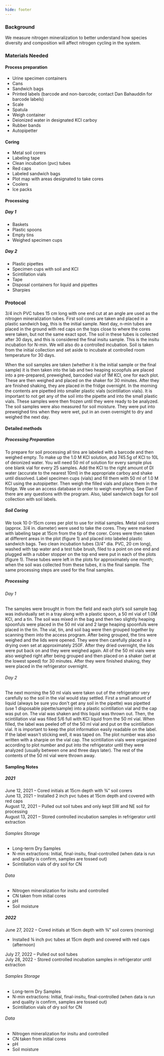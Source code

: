 ```yaml
---
hide: footer
---
```

### Background
We measure nitrogen mineralization to better understand how species diversity and composition will affect nitrogen cycling in the system. 

### Materials Needed
#### Process preparation
- Urine specimen containers
- Cans
- Sandwich bags 
- Printed labels (barcode and non-barcode; contact Dan Bahauddin for barcode labels)
- Scale
- Spatula	
- Weigh container
- Deionized water in designated KCl carboy
- Rubber bands
- Autopipetter

#### Coring
- Metal soil corers						
- Labeling tape						
- Clean incubation (pvc) tubes
- Red caps						
- Labeled sandwich bags
- Plot map with areas designated to take cores			
- Coolers 
- Ice packs					

#### Processing
##### Day 1
- Baskets						
- Plastic spoons
- Empty tins 						
- Weighed specimen cups

##### Day 2
- Plastic pipettes						
- Specimen cups with soil and KCl
- Scintillation vials						
- Tape
- Disposal containers for liquid and pipettes 			
- Sharpies

### Protocol

3/4 inch PVC tubes 15 cm long with one end cut at an angle are used as the nitrogen mineralization tubes. First soil cores are taken and placed in a plastic sandwich bag, this is the initial sample.  Next day, n-min tubes are placed in the ground with red caps on the tops close to where the cores were taken, but not the same exact spot.  The soil in these tubes is collected after 30 days, and this is considered the final insitu sample.  This is the insitu incubation for N-min. We will also do a controlled incubation. Soil is taken from the initial collection and set aside to incubate at controlled room temperature for 30 days.  

When the soil samples are taken (whether it is the initial sample or the final sample) it is then taken into the lab and two heaping scoopfuls are placed into a pre-prepared, preweighed, barcoded vial of 1M KCl, one for each plot.  These are then weighed and placed on the shaker for 30 minutes.  After they are finished shaking, they are placed in the fridge overnight.  In the morning the contents are pipetted into smaller plastic vials (scintillation vials).  It is important to not get any of the soil into the pipette and into the small plastic vials.  These samples were then frozen until they were ready to be analyzed.   The soil samples were also measured for soil moisture.  They were put into preweighed tins when they were wet, put in an oven overnight to dry and weighed the next day.

#### Detailed methods
##### Processing Preparation
To prepare for soil processing all tins are labeled with a barcode and then weighed empty. To make up the 1.0 M KCl solution, add 745.5g of KCl to 10L of deionized water. You will need 50 ml of solution for every sample plus one blank vial for every 25 samples. Add the KCl to the right amount of DI water (accurate to the nearest 10ml) in the appropriate carboy and shake until dissolved. Label specimen cups (vials) and fill them with 50 ml of 1.0 M KCl using the autopipetter. Then weigh the filled vials and place them in the fridge. We use an access database in order to weigh everything. See Dan if there are any questions with the program. Also, label sandwich bags for soil collection with soil labels. 

##### Soil Coring
We took 10 0-15cm cores per plot to use for initial samples.  Metal soil corers (approx. 3/4 in. diameter) were used to take the cores.  They were marked with labeling tape at 15cm from the tip of the corer.  Cores were then taken at different areas in the plot (figure 1) and placed into labeled plastic sandwich bags. Two clean incubation tubes (3/4" dia. PVC, 20 cm long), washed with tap water and a test tube brush, filed to a point on one end and plugged with a rubber stopper on the top end were put in each of the plots (figure 1).  These tubes were left in the plots for approximately one month; when the soil was collected from these tubes, it is the final sample.  The same processing steps are used for the final samples.

##### Processing

###### Day 1  

The samples were brought in from the field and each plot’s soil sample bag was individually set in a tray along with a plastic spoon, a 50 ml vial of 1.0M KCl, and a tin.   The soil was mixed in the bag and then two slightly heaping spoonfuls were placed in the 50 ml vial and 2 large heaping spoonfuls were placed in the tin.  The vial, tin, and soil bag were then grouped together by scanning them into the access program. After being grouped, the tins were weighed and the lids were opened.  They were then carefully placed in a drying oven set at approximately 250F.  After they dried overnight, the lids were put back on and they were weighed again.  All of the 50 ml vials were also weighed right after being grouped and then placed on a shaker (set at the lowest speed) for 30 minutes.  After they were finished shaking, they were placed in the refrigerator overnight.  

###### Day 2  

The next morning the 50 ml vials were taken out of the refrigerator very carefully so the soil in the vial would stay settled.  First a small amount of liquid  (always be sure you don't get any soil in the pipette) was pipetted (use 1 disposable pipette/sample) into a plastic scintillation vial and the cap was put on.  The vial was shaken and this liquid was thrown out.  Then, the scintillation vial was filled 5/6 full with KCl liquid from the 50 ml vial.  When filled, the label was peeled off of the 50 ml vial and put on the scintillation vial.  It is important to keep the plot information easily readable on the label. If the label wasn't sticking well, it was taped on.  The plot number was also written with a sharpie on the vial cap.  The scintillation vials were organized according to plot number and put into the refrigerator until they were analyzed (usually between one and three days later).  The rest of the contents of the 50 ml vial were thrown away. 

#### Sampling Notes
##### 2021
June 12, 2021 – Cored initials at 15cm depth with ¾” soil corers  
June 13, 2021 – Installed 2 inch pvc tubes at 15cm depth and covered with red caps  
August 12, 2021 – Pulled out soil tubes and only kept SW and NE soil for processing  
August 13, 2021 – Stored controlled incubation samples in refrigerator until extraction

###### Samples Storage
*  Long-term Dry Samples
*  N-min extractions: Initial, final-insitu, final-controlled (when data is run and quality is confirm, samples are tossed out)
*  Scintillation vials of dry soil for CN

###### Data
*  Nitrogen mineralization for insitu and controlled
*  CN taken from initial cores
*  pH
*  Soil moisture

##### 2022
June 27, 2022 – Cored initials at 15cm depth with ¾” soil corers (morning)  

*  Installed ¾ inch pvc tubes at 15cm depth and covered with red caps (afternoon)  

July 27, 2022 – Pulled out soil tubes  
July 28, 2022 - Stored controlled incubation samples in refrigerator until extraction

###### Samples Storage
*  Long-term Dry Samples
*  N-min extractions: Initial, final-insitu, final-controlled (when data is run and quality is confirm, samples are tossed out)
*  Scintillation vials of dry soil for CN

###### Data
*  Nitrogen mineralization for insitu and controlled
*  CN taken from initial cores
*  pH
*  Soil moisture
